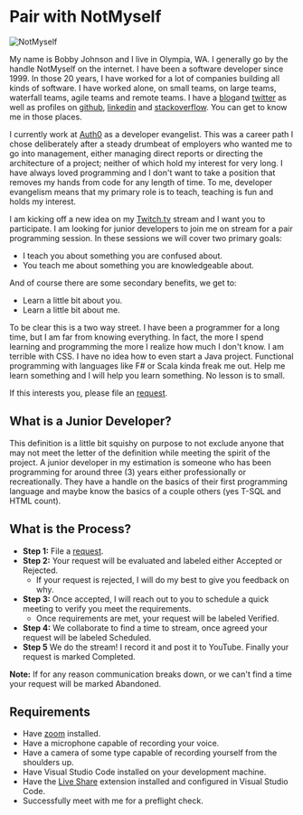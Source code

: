 # Pair with NotMyself

![NotMyself](https://user-images.githubusercontent.com/73120/53702347-cb910100-3dba-11e9-9af7-78aa92aef95e.JPG)

My name is Bobby Johnson and I live in Olympia, WA. I generally go by the handle NotMyself on the internet. I have been a software developer since 1999. In those 20 years, I have worked for a lot of companies building all kinds of software. I have worked alone, on small teams, on large teams, waterfall teams, agile teams and remote teams. I have a [blog](https://iamnotmyself.com/)and [twitter](https://twitter.com/NotMyself) as well as profiles on [github](https://github.com/NotMyself), [linkedin](https://www.linkedin.com/in/notmyself74/) and [stackoverflow](https://stackoverflow.com/users/303/notmyself). You can get to know me in those places.

I currently work at [Auth0](https://auth0.com/) as a developer evangelist. This was a career path I chose deliberately after a steady drumbeat of employers who wanted me to go into management, either managing direct reports or directing the architecture of a project; neither of which hold my interest for very long. I have always loved programming and I don't want to take a position that removes my hands from code for any length of time.  To me, developer evangelism means that my primary role is to teach, teaching is fun and holds my interest.

I am kicking off a new idea on my [Twitch.tv](https://notmyself.livecoders.dev) stream and I want you to participate. I am looking for junior developers to join me on stream for a pair programming session. In these sessions we will cover two primary goals: 

- I teach you about something you are confused about.
- You teach me about something you are knowledgeable about.

And of course there are some secondary benefits, we get to:

- Learn a little bit about you.
- Learn a little bit about me.

To be clear this is a two way street. I have been a programmer for a long time, but I am far from knowing everything. In fact, the more I spend learning and programming the more I realize how much I don't know. I am terrible with CSS. I have no idea how to even start a Java project. Functional programming with languages like F# or Scala kinda freak me out. Help me learn something and I will help you learn something. No lesson is to small.

If this interests you, please file an [request](https://github.com/NotMyself/pair-with-me/issues/new?assignees=NotMyself&labels=New&template=request.md&title=Name+-+Topic+-+Language).

## What is a Junior Developer?

This definition is a little bit squishy on purpose to not exclude anyone that may not meet the letter of the definition while meeting the spirit of the project. A junior developer in my estimation is someone who has been programming for around three (3) years either professionally or recreationally. They have a handle on the basics of their first programming language and maybe know the basics of a couple others (yes T-SQL and HTML count).

## What is the Process?

- **Step 1:** File a [request](https://github.com/NotMyself/pair-with-me/issues/new?assignees=NotMyself&labels=New&template=request.md&title=Name+-+Topic+-+Language).
- **Step 2:** Your request will be evaluated and labeled either Accepted or Rejected.
  - If your request is rejected, I will do my best to give you feedback on why.
- **Step 3:** Once accepted, I will reach out to you to schedule a quick meeting to verify you meet the requirements.
  - Once requirements are met, your request will be labeled Verified.
- **Step 4:** We collaborate to find a time to stream, once agreed your request will be labeled Scheduled.
- **Step 5** We do the stream! I record it and post it to YouTube. Finally your request is marked Completed.

**Note:** If for any reason communication breaks down, or we can't find a time your request will be marked Abandoned.

## Requirements

- Have [zoom](https://zoom.us/) installed.
- Have a microphone capable of recording your voice.
- Have a camera of some type capable of recording yourself from the shoulders up.
- Have Visual Studio Code installed on your development machine.
- Have the [Live Share](https://marketplace.visualstudio.com/items?itemName=MS-vsliveshare.vsliveshare) extension installed and configured in Visual Studio Code.
- Successfully meet with me for a preflight check.

